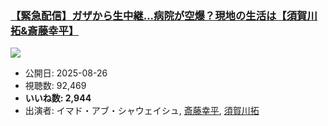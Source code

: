 ### [【緊急配信】ガザから生中継...病院が空爆？現地の生活は【須賀川拓&斎藤幸平】](https://www.youtube.com/watch?v=wHVOLsEOj8k)
[![](https://img.youtube.com/vi/wHVOLsEOj8k/sddefault.jpg)](https://www.youtube.com/watch?v=wHVOLsEOj8k)
-   公開日: 2025-08-26
-   視聴数: 92,469
-   **いいね数: 2,944**
-   出演者: イマド・アブ・シャウェイシュ, [斎藤幸平](/rehacq_fan/people/斎藤幸平 "wikilink"), [須賀川拓](/rehacq_fan/people/須賀川拓 "wikilink")
